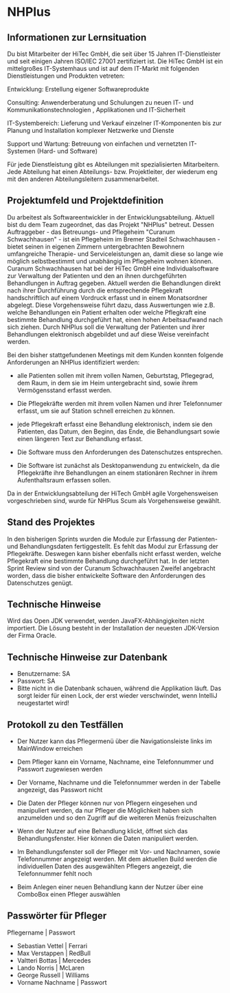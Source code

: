 # NHPlus

## Informationen zur Lernsituation
Du bist Mitarbeiter der HiTec GmbH, die seit über 15 Jahren IT-Dienstleister und seit einigen Jahren ISO/IEC 27001 zertifiziert ist. Die HiTec GmbH ist ein mittelgroßes IT-Systemhaus und ist auf dem IT-Markt mit folgenden Dienstleistungen und Produkten vetreten: 

Entwicklung: Erstellung eigener Softwareprodukte

Consulting: Anwenderberatung und Schulungen zu neuen IT- und Kommunikationstechnologien , Applikationen und IT-Sicherheit

IT-Systembereich: Lieferung und Verkauf einzelner IT-Komponenten bis zur Planung und Installation komplexer Netzwerke und Dienste

Support und Wartung: Betreuung von einfachen und vernetzten IT-Systemen (Hard- und Software)

Für jede Dienstleistung gibt es Abteilungen mit spezialisierten Mitarbeitern. Jede Abteilung hat einen Abteilungs- bzw. Projektleiter, der wiederum eng mit den anderen Abteilungsleitern zusammenarbeitet.

 

## Projektumfeld und Projektdefinition

Du arbeitest als Softwareentwickler in der Entwicklungsabteilung. Aktuell bist du dem Team zugeordnet, das das Projekt "NHPlus" betreut. Dessen Auftraggeber - das Betreuungs- und Pflegeheim "Curanum Schwachhausen" - ist ein Pflegeheim im Bremer Stadteil Schwachhausen - bietet seinen in eigenen Zimmern untergebrachten Bewohnern umfangreiche Therapie- und Serviceleistungen an, damit diese so lange wie möglich selbstbestimmt und unabhängig im Pflegeheim wohnen können. Curanum Schwachhausen hat bei der HiTec GmbH eine Individualsoftware zur Verwaltung der Patienten und den an ihnen durchgeführten Behandlungen in Auftrag gegeben. Aktuell werden die Behandlungen direkt nach ihrer Durchführung durch die entsprechende Pflegekraft handschriftlich auf einem Vordruck erfasst und in einem Monatsordner abgelegt. Diese Vorgehensweise führt dazu, dass Auswertungen wie z.B. welche Behandlungen ein Patient erhalten oder welche Pflegkraft eine bestimmte Behandlung durchgeführt hat, einen hohen Arbeitsaufwand nach sich ziehen. Durch NHPlus soll die Verwaltung der Patienten und ihrer Behandlungen elektronisch abgebildet und auf diese Weise vereinfacht werden.

Bei den bisher stattgefundenen Meetings mit dem Kunden konnten folgende Anforderungen an NHPlus identifiziert werden:

- alle Patienten sollen mit ihrem vollen Namen, Geburtstag, Pflegegrad, dem Raum, in dem sie im Heim untergebracht sind, sowie ihrem Vermögensstand erfasst werden.

- Die Pflegekräfte werden mit ihrem vollen Namen und ihrer Telefonnumer erfasst, um sie auf Station schnell erreichen zu können.

- jede Pflegekraft erfasst eine Behandlung elektronisch, indem sie den Patienten, das Datum, den Beginn, das Ende, die Behandlungsart sowie einen längeren Text zur Behandlung erfasst.

- Die Software muss den Anforderungen des Datenschutzes entsprechen. 

- Die Software ist zunächst als Desktopanwendung zu entwickeln, da die Pflegekräfte ihre Behandlungen an einem stationären Rechner in ihrem Aufenthaltsraum erfassen sollen.

 

Da in der Entwicklungsabteilung der HiTech GmbH agile Vorgehensweisen vorgeschrieben sind, wurde für NHPlus Scum als Vorgehensweise gewählt.

 

## Stand des Projektes

In den bisherigen Sprints wurden die Module zur Erfassung der Patienten- und Behandlungsdaten fertiggestellt. Es fehlt das Modul zur Erfassung der Pflegekräfte. Deswegen kann bisher ebenfalls nicht erfasst werden, welche Pflegekraft eine bestimmte Behandlung durchgeführt hat. In der letzten Sprint Review sind von der Curanum Schwachhausen Zweifel angebracht worden, dass die bisher entwickelte Software den Anforderungen des Datenschutzes genügt.

## Technische Hinweise

Wird das Open JDK verwendet, werden JavaFX-Abhängigkeiten nicht importiert. Die Lösung besteht in der Installation der neuesten JDK-Version der Firma Oracle.

## Technische Hinweise zur Datenbank

- Benutzername: SA
- Passwort: SA
- Bitte nicht in die Datenbank schauen, während die Applikation läuft. Das sorgt leider für einen Lock, der erst wieder verschwindet, wenn IntelliJ neugestartet wird!


## Protokoll zu den Testfällen

- Der Nutzer kann das Pflegermenü über die Navigationsleiste links im MainWindow erreichen
- Dem Pfleger kann ein Vorname, Nachname, eine Telefonnummer und Passwort zugewiesen werden
- Der Vorname, Nachname und die Telefonnummer werden in der Tabelle angezeigt, das Passwort nicht
- Die Daten der Pfleger können nur von Pflegern eingesehen und manipuliert werden, da nur Pfleger die Möglichkeit haben sich anzumelden und so den Zugriff auf die weiteren Menüs freizuschalten

- Wenn der Nutzer auf eine Behandlung klickt, öffnet sich das Behandlungsfenster. Hier können die Daten manipuliert werden.
- Im Behandlungsfenster soll der Pfleger mit Vor- und Nachnamen, sowie Telefonnummer angezeigt werden. Mit dem aktuellen Build werden die individuellen Daten des ausgewählten Pflegers angezeigt, die Telefonnummer fehlt noch

- Beim Anlegen einer neuen Behandlung kann der Nutzer über eine ComboBox einen Pfleger auswählen

## Passwörter für Pfleger

  Pflegername       | Passwort
  
- Sebastian Vettel  | Ferrari
- Max Verstappen    | RedBull
- Valtteri Bottas   | Mercedes
- Lando Norris      | McLaren
- George Russell    | Williams
- Vorname Nachname  | Passwort

